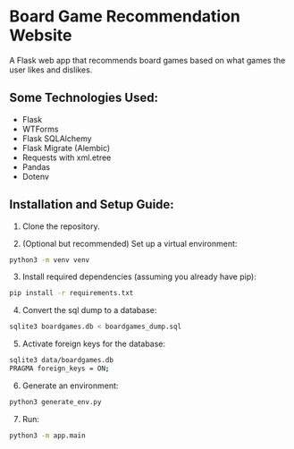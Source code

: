# Board Game Recommendation Website

A Flask web app that recommends board games based on what games the user likes and dislikes.

## Some Technologies Used:
* Flask
* WTForms
* Flask SQLAlchemy
* Flask Migrate (Alembic)
* Requests with xml.etree
* Pandas
* Dotenv

## Installation and Setup Guide:
1. Clone the repository.

2. (Optional but recommended) Set up a virtual environment:
```bash
python3 -m venv venv
```
3. Install required dependencies (assuming you already have pip):
```bash
pip install -r requirements.txt
```
4. Convert the sql dump to a database:
```bash
sqlite3 boardgames.db < boardgames_dump.sql
```
5. Activate foreign keys for the database:
```bash
sqlite3 data/boardgames.db
PRAGMA foreign_keys = ON;
```
6. Generate an environment:
```bash
python3 generate_env.py
```
7. Run:
```bash
python3 -m app.main
```